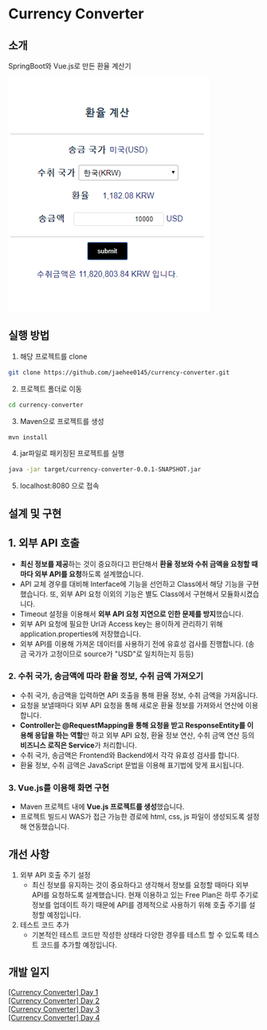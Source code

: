 # Currency Converter  
## 소개 
SpringBoot와 Vue.js로 만든 환율 계산기  

![img](frontend/src/assets/img.PNG)


## 실행 방법
1. 해당 프로젝트를 clone
```bash
git clone https://github.com/jaehee0145/currency-converter.git
```
2. 프로젝트 폴더로 이동
```bash
cd currency-converter
```
3. Maven으로 프로젝트를 생성
```bash
mvn install
```
4. jar파일로 패키징된 프로젝트를 실행
```bash
java -jar target/currency-converter-0.0.1-SNAPSHOT.jar
```
5. localhost:8080 으로 접속



## 설계 및 구현   

## 1. 외부 API 호출
- **최신 정보를 제공**하는 것이 중요하다고 판단해서 **환율 정보와 수취 금액을 요청할 때마다 외부 API를 요청**하도록 설계했습니다. 
- API 교체 경우를 대비해 Interface에 기능을 선언하고 Class에서 해당 기능을 구현했습니다. 
      또, 외부 API 요청 이외의 기능은 별도 Class에서 구현해서 모듈화시켰습니다.  
- Timeout 설정을 이용해서 **외부 API 요청 지연으로 인한 문제를 방지**했습니다. 
- 외부 API 요청에 필요한 Url과 Access key는 용이하게 관리하기 위해 application.properties에 저장했습니다.
- 외부 API를 이용해 가져온 데이터를 사용하기 전에 유효성 검사를 진행합니다. 
        (송금 국가가 고정이므로 source가 "USD"로 일치하는지 등등)
    
### 2. 수취 국가, 송금액에 따라 환율 정보, 수취 금액 가져오기 
- 수취 국가, 송금액을 입력하면 API 호출을 통해 환율 정보, 수취 금액을 가져옵니다. 
- 요청을 보낼때마다 외부 API 요청을 통해 새로운 환율 정보를 가져와서 연산에 이용합니다.
- **Controller는 @RequestMapping을 통해 요청을 받고 ResponseEntity를 이용해 응답을 하는 역할**만 하고 
     외부 API 요청, 환율 정보 연산, 수취 금액 연산 등의 **비즈니스 로직은 Service**가 처리합니다.  
- 수취 국가, 송금액은 Frontend와 Backend에서 각각 유효성 검사를 합니다.    
- 환율 정보, 수취 금액은 JavaScript 문법을 이용해 표기법에 맞게 표시됩니다. 

### 3. Vue.js를 이용해 화면 구현  
- Maven 프로젝트 내에 **Vue.js 프로젝트를 생성**했습니다. 
- 프로젝트 빌드시 WAS가 접근 가능한 경로에 html, css, js 파일이 생성되도록 설정해 연동했습니다.  

## 개선 사항  

1. 외부 API 호출 주기 설정  
    - 최신 정보를 유지하는 것이 중요하다고 생각해서 정보를 요청할 때마다 외부 API를 요청하도록 설계했습니다. 현재 이용하고 있는 Free Plan은 하루 주기로 정보를 업데이트 하기 때문에 API를 경제적으로 사용하기 위해 호출 주기를 설정할 예정입니다. 
2. 테스트 코드 추가  
    - 기본적인 테스트 코드만 작성한 상태라 다양한 경우를 테스트 할 수 있도록 테스트 코드를 추가할 예정입니다.  

## 개발 일지   
[[Currency Converter] Day 1](https://jaehee0145.github.io/currency%20converter/Currency-Converter-Day1/)  
[[Currency Converter] Day 2](https://jaehee0145.github.io/currency%20converter/Currency-Converter-Day2/)  
[[Currency Converter] Day 3](https://jaehee0145.github.io/currency%20converter/Currency-Converter-Day3/)  
[[Currency Converter] Day 4](https://jaehee0145.github.io/currency%20converter/Currency-Converter-Day4/)  